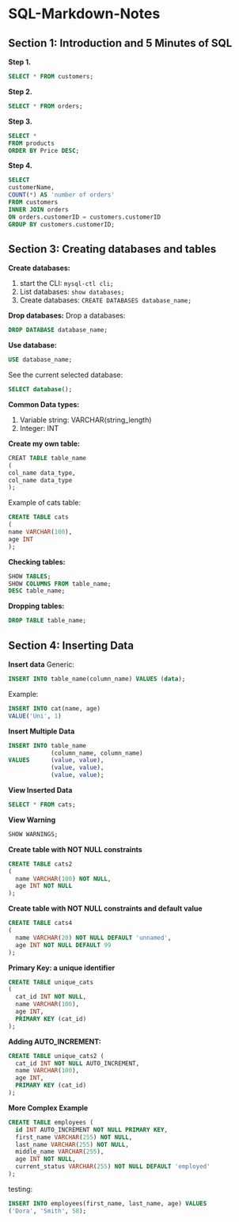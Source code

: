 # SQL-Markdown-Notes

## Section 1: Introduction and 5 Minutes of SQL

**Step 1.**
```sql
SELECT * FROM customers;
```

**Step 2.**  
```sql
SELECT * FROM orders;
```

**Step 3.**  

```sql
SELECT *
FROM products
ORDER BY Price DESC;
```


**Step 4.**
```sql
SELECT 
customerName,
COUNT(*) AS 'number of orders'
FROM customers
INNER JOIN orders
ON orders.customerID = customers.customerID
GROUP BY customers.customerID;
```

## Section 3: Creating databases and tables

**Create databases:**
1. start the CLI:
`mysql-ctl cli;`
2. List databases:
`show databases;`
3. Create databases:
`CREATE DATABASES database_name;`

**Drop databases:**
Drop a databases:
```sql
DROP DATABASE database_name;
```

**Use database:**
```sql
USE database_name;
```
See the current selected database:
```sql
SELECT database();
```

**Common Data types:**
1. Variable string:
VARCHAR(string_length)
2. Integer:
INT

**Create my own table:**
```sql
CREAT TABLE table_name
(
col_name data_type,
col_name data_type
);
```

Example of cats table:
```sql
CREATE TABLE cats
(
name VARCHAR(100),
age INT
);
```

**Checking tables:**

```sql
SHOW TABLES;
SHOW COLUMNS FROM table_name;
DESC table_name;
```

**Dropping tables:**
```sql
DROP TABLE table_name;
```

## Section 4: Inserting Data
**Insert data**
Generic:
```sql
INSERT INTO table_name(column_name) VALUES (data);
```
Example:
```sql
INSERT INTO cat(name, age)
VALUE('Uni', 1)
```

**Insert Multiple Data**
```sql
INSERT INTO table_name 
            (column_name, column_name) 
VALUES      (value, value), 
            (value, value), 
            (value, value);
```

**View Inserted Data**
```sql
SELECT * FROM cats; 
```

**View Warning**
```sql
SHOW WARNINGS;
```

**Create table with NOT NULL constraints**
```sql
CREATE TABLE cats2
(
  name VARCHAR(100) NOT NULL,
  age INT NOT NULL
);
```

**Create table with NOT NULL constraints and default value**
```sql
CREATE TABLE cats4
(
  name VARCHAR(20) NOT NULL DEFAULT 'unnamed',
  age INT NOT NULL DEFAULT 99
);
```

**Primary Key: a unique identifier**
```sql
CREATE TABLE unique_cats
(
  cat_id INT NOT NULL,
  name VARCHAR(100),
  age INT,
  PRIMARY KEY (cat_id)
);
```

**Adding AUTO_INCREMENT:**
```sql
CREATE TABLE unique_cats2 (
  cat_id INT NOT NULL AUTO_INCREMENT,
  name VARCHAR(100),
  age INT,
  PRIMARY KEY (cat_id)
);
```

**More Complex Example**
```sql
CREATE TABLE employees (
  id INT AUTO_INCREMENT NOT NULL PRIMARY KEY,
  first_name VARCHAR(255) NOT NULL,
  last_name VARCHAR(255) NOT NULL,
  middle_name VARCHAR(255),
  age INT NOT NULL,
  current_status VARCHAR(255) NOT NULL DEFAULT 'employed'
);
```
testing:
```sql
INSERT INTO employees(first_name, last_name, age) VALUES
('Dora', 'Smith', 58);
```